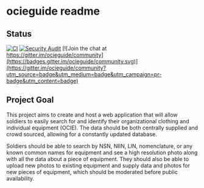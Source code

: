 # ocieguide readme

## Status
[![CI](https://github.com/damccull/ocieguide/actions/workflows/ci.yml/badge.svg)](https://github.com/damccull/ocieguide/actions/workflows/ci.yml) [![Security Audit](https://github.com/damccull/ocieguide/actions/workflows/dependency-security-audit.yml/badge.svg)](https://github.com/damccull/ocieguide/actions/workflows/dependency-security-audit.yml) [![Join the chat at https://gitter.im/ocieguide/community](https://badges.gitter.im/ocieguide/community.svg)](https://gitter.im/ocieguide/community?utm_source=badge&utm_medium=badge&utm_campaign=pr-badge&utm_content=badge)
## Project Goal
This project aims to create and host a web application that will allow soldiers
to easily search for and identify their organizational clothing and individual
equipment (OCIE). The data should be both centrally supplied and crowd sourced,
allowing for a constantly updated database.

Soldiers should be able to search by NSN, NIIN, LIN, nomenclature, or any known
common names for equipment and see a high resolution photo along with all the
data about a piece of equipment. They should also be able to upload new photos
to existing equipment and supply data and photos for new pieces of equipment,
which should be moderated before public availability.
